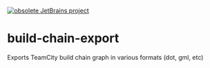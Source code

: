 [![obsolete JetBrains project](https://jb.gg/badges/obsolete.svg)](https://confluence.jetbrains.com/display/ALL/JetBrains+on+GitHub)

build-chain-export
==================

Exports TeamCity build chain graph in various formats (dot, gml, etc)
